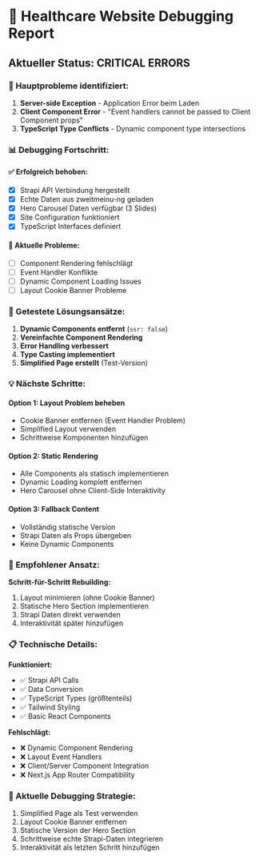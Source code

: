 # 🚨 Healthcare Website Debugging Report

## Aktueller Status: CRITICAL ERRORS

### 🔴 Hauptprobleme identifiziert:

1. **Server-side Exception** - Application Error beim Laden
2. **Client Component Error** - "Event handlers cannot be passed to Client Component props"
3. **TypeScript Type Conflicts** - Dynamic component type intersections

### 📊 Debugging Fortschritt:

#### ✅ Erfolgreich behoben:
- [x] Strapi API Verbindung hergestellt
- [x] Echte Daten aus zweitmeinu-ng geladen
- [x] Hero Carousel Daten verfügbar (3 Slides)
- [x] Site Configuration funktioniert
- [x] TypeScript Interfaces definiert

#### 🔴 Aktuelle Probleme:
- [ ] Component Rendering fehlschlägt
- [ ] Event Handler Konflikte
- [ ] Dynamic Component Loading Issues
- [ ] Layout Cookie Banner Probleme

### 🧪 Getestete Lösungsansätze:

1. **Dynamic Components entfernt** (`ssr: false`)
2. **Vereinfachte Component Rendering**
3. **Error Handling verbessert**
4. **Type Casting implementiert**
5. **Simplified Page erstellt** (Test-Version)

### 💡 Nächste Schritte:

#### Option 1: Layout Problem beheben
- Cookie Banner entfernen (Event Handler Problem)
- Simplified Layout verwenden
- Schrittweise Komponenten hinzufügen

#### Option 2: Static Rendering
- Alle Components als statisch implementieren
- Dynamic Loading komplett entfernen
- Hero Carousel ohne Client-Side Interaktivity

#### Option 3: Fallback Content
- Vollständig statische Version
- Strapi Daten als Props übergeben
- Keine Dynamic Components

### 🎯 Empfohlener Ansatz:
**Schritt-für-Schritt Rebuilding:**
1. Layout minimieren (ohne Cookie Banner)
2. Statische Hero Section implementieren
3. Strapi Daten direkt verwenden
4. Interaktivität später hinzufügen

### 📋 Technische Details:

**Funktioniert:**
- ✅ Strapi API Calls
- ✅ Data Conversion
- ✅ TypeScript Types (größtenteils)
- ✅ Tailwind Styling
- ✅ Basic React Components

**Fehlschlägt:**
- ❌ Dynamic Component Rendering
- ❌ Layout Event Handlers
- ❌ Client/Server Component Integration
- ❌ Next.js App Router Compatibility

### 🔄 Aktuelle Debugging Strategie:
1. Simplified Page als Test verwenden
2. Layout Cookie Banner entfernen
3. Statische Version der Hero Section
4. Schrittweise echte Strapi-Daten integrieren
5. Interaktivität als letzten Schritt hinzufügen
